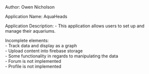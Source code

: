 Author: Owen Nicholson

Application Name: AquaHeads

Application Description:
    -   This application allows users to set up and manage their aquariums.

Incomplete elements: <br>
    -   Track data and display as a graph<br>
    -   Upload content into firebase storage<br>
    -   Some functionality in regards to manipulating the data<br>
    -   Forum is not implemented<br>
    -   Profile is not implemented
